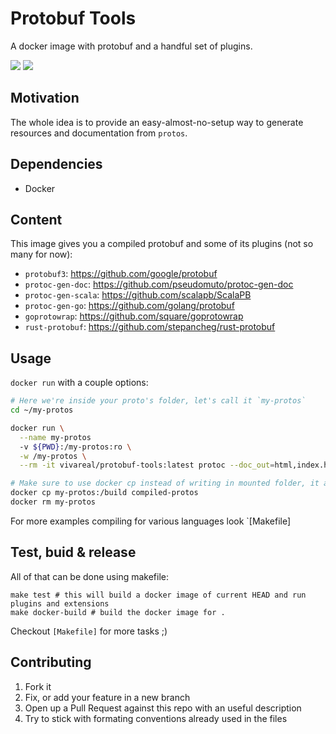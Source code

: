 # Protobuf Tools

A docker image with protobuf and a handful set of plugins.

[![](https://`images.microbadger.com/badges/image/vivareal/protobuf-tools.svg)](https://microbadger.com/images/caiotava/protobuf-tools "Get your own image badge on microbadger.com")
[![](https://images.microbadger.com/badges/version/vivareal/protobuf-tools.svg)](https://microbadger.com/images/caiotava/protobuf-tools "Get your own version badge on microbadger.com")

## Motivation

The whole idea is to provide an easy-almost-no-setup way to generate resources and documentation
from `protos`.

## Dependencies

- Docker

## Content

This image gives you a compiled protobuf and some of its plugins (not so many for now):

- `protobuf3`: https://github.com/google/protobuf
- `protoc-gen-doc`: https://github.com/pseudomuto/protoc-gen-doc
- `protoc-gen-scala`: https://github.com/scalapb/ScalaPB
- `protoc-gen-go`: https://github.com/golang/protobuf
- `goprotowrap`: https://github.com/square/goprotowrap
- `rust-protobuf`: https://github.com/stepancheg/rust-protobuf

## Usage

`docker run` with a couple options:

```sh
# Here we're inside your proto's folder, let's call it `my-protos`
cd ~/my-protos

docker run \
  --name my-protos
  -v ${PWD}:/my-protos:ro \
  -w /my-protos \
  --rm -it vivareal/protobuf-tools:latest protoc --doc_out=html,index.html:/build *.proto

# Make sure to use docker cp instead of writing in mounted folder, it avoid permissions issues and is much more flexible
docker cp my-protos:/build compiled-protos
docker rm my-protos
```

For more examples compiling for various languages look `[Makefile]

## Test, buid & release

All of that can be done using makefile:

```
make test # this will build a docker image of current HEAD and run plugins and extensions
make docker-build # build the docker image for .
```

Checkout `[Makefile]` for more tasks ;)

## Contributing

1. Fork it
2. Fix, or add your feature in a new branch
3. Open up a Pull Request against this repo with an useful description
4. Try to stick with formating conventions already used in the files

